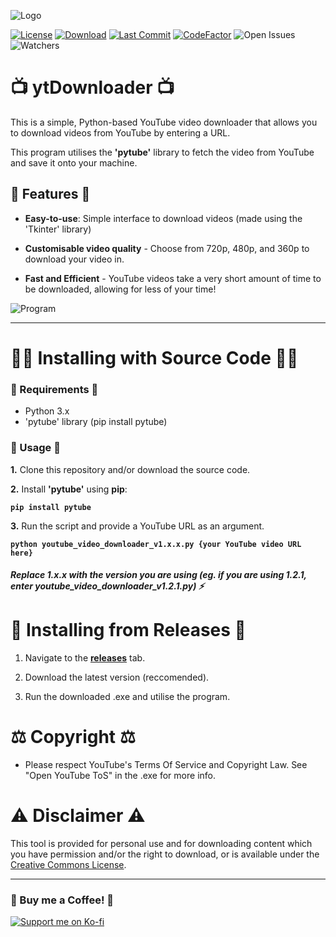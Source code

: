 ![Logo](https://cdn.discordapp.com/attachments/892836872118763543/1174458748769685514/youtube-dl-icon-2048x2048-twqze5uw_2.png?ex=6567aaf2&is=655535f2&hm=6d50f35955a65a5ec8cbe20f4daedea39a14da8a52681c62e9a9baa612358c44&)

[![License](https://img.shields.io/badge/License-MIT-blue.svg?style=flat-square)](https://github.com/inttter/ytDownloader/blob/main/LICENSE) 
[![Download](https://img.shields.io/badge/Download-Latest%20Release-green?style=flat-square)]([link-to-download](https://github.com/inttter/ytdownloader/releases)) 
[![Last Commit](https://img.shields.io/github/last-commit/inttter/PetTheCat?style=flat-square)](https://github.com/inttter/ytDownloader/commits/main)
[![CodeFactor](https://www.codefactor.io/repository/github/inttter/ytdownloader/badge/main)](https://www.codefactor.io/repository/github/inttter/ytdownloader/overview/main)
![Open Issues](https://img.shields.io/github/issues/inttter/ytDownloader?style=flat-square)
![Watchers](https://img.shields.io/github/watchers/inttter/ytDownloader?style=flat-square)

# 📺 ytDownloader 📺

This is a simple, Python-based YouTube video downloader that allows you to download videos from YouTube by entering a URL. 

This program utilises the **'pytube'** library to fetch the video from YouTube and save it onto your machine.

## 📝 Features 📝
+ **Easy-to-use**: Simple interface to download videos (made using the 'Tkinter' library)

+ **Customisable video quality** - Choose from 720p, 480p, and 360p to download your video in.

+ **Fast and Efficient** - YouTube videos take a very short amount of time to be downloaded, allowing for less of your time!

![Program](https://cdn.discordapp.com/attachments/892836872118763543/1174456390845214851/image.png?ex=6567a8bf&is=655533bf&hm=7a42b58d8c48f9569151ef8d188717839829a4fb1b1785e8eae8e47d9ae65d48&)

---
# 👨‍💻 Installing with Source Code 👨‍💻

### 🧾 Requirements 🧾
* Python 3.x
* 'pytube' library (pip install pytube)

### 🎹 Usage 🎹
**1.** Clone this repository and/or download the source code.

**2.** Install **'pytube'** using **pip**:

**```pip install pytube```**

**3.** Run the script and provide a YouTube URL as an argument.

**```python youtube_video_downloader_v1.x.x.py {your YouTube video URL here}```**

##### **Replace 1.x.x with the version you are using (eg. if you are using 1.2.1, enter youtube_video_downloader_v1.2.1.py)** ⚡

# 🗾 Installing from Releases 🗾

1. Navigate to the [**releases**](https://github.com/inttter/ytdownloader/releases/) tab.

2. Download the latest version (reccomended).

3. Run the downloaded .exe and utilise the program.

# ⚖ Copyright ⚖
* Please respect YouTube's Terms Of Service and Copyright Law. See "Open YouTube ToS" in the .exe for more info.

# ⚠ Disclaimer ⚠
This tool is provided for personal use and for downloading content which you have permission and/or the right to download, or is available under the [Creative Commons License](https://creativecommons.org/licenses/by/3.0/legalcode.txt).

---
### 🍵 Buy me a Coffee! 🍵
[![Support me on Ko-fi](https://img.shields.io/badge/Support%20me%20on-Ko--fi-FF5E5B?style=flat-square&logo=ko-fi&logoColor=white)](https://ko-fi.com/intter)
